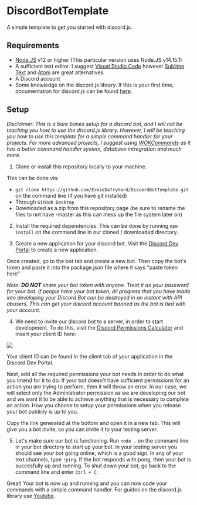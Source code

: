 # DiscordBotTemplate

A simple template to get you started with discord.js.

## Requirements

* [Node.JS](https://nodejs.org/ "Node.JS") v12 or higher (This particular version uses Node.JS v14.15.1)
* A sufficient text editor. I suggest [Visual Studio Code](https://code.visualstudio.com/ "Visual Studio Code") however [Sublime Text](https://www.sublimetext.com/ "Sublime Text") and [Atom](https://atom.io/ "Atom") are great alternatives.
* A Discord account
* Some knowledge on the discord.js library. If this is your first time, documentation for discord.js can be found [here](https://discord.js.org/#/docs/main/stable/general/welcome "here").

## Setup

_Disclaimer: This is a bare bones setup for a discord bot, and I will not be teaching you how to use the discord.js library. However, I will be teaching you how to use this template for a simple command handler for your projects. For more advanced projects, I suggest using [WOKCommands](https://github.com/AlexzanderFlores/WOKCommands "WOKCommands") as it has a better command handler system, database intregration and much more._

1. Clone or install this repository locally to your machine.

This can be done via:
- `git clone https://github.com/ErnieDaTryHard/DiscordBotTemplate.git` on the command line (if you have git installed)
- Through `GitHub Desktop`
- Downloaded as a zip from this repository page (be sure to rename the files to not have -master as this can mess up the file system later on)
 
2. Install the required dependencies. This can be done by running `npm install` on the command line in our cloned / downloaded directory.

3. Create a new application for your discord bot. Visit the [Discord Dev Portal](https://discord.com/developers/applications "Discord Dev Portal") to create a new application.

Once created, go to the bot tab and create a new bot. Then copy the bot's token and paste it into the package.json file where it says "paste token here"

_Note: __DO NOT__ share your bot token with anyone. Treat it as your password for your bot. If people have your bot token, all progress that you have made into developing your Discord Bot can be destroyed in an instant with API abusers. This can get your discord account banned as the bot is tied with your account._

4. We need to invite our discord bot to a server, in order to start development. To do this, visit the [Discord Permissions Calculator](https://discordapi.com/permissions.html "Discord Permissions Calculator") and insert your client ID here: 

![](https://i.imgur.com/MxORJkG.png)

Your client ID can be found in the client tab of your application in the Discord Dev Portal.

Next, add all the required permissions your bot needs in order to do what you intend for it to do. If your bot doesn't have sufficient permissions for an action you are trying to perform, then it will throw an error. In our case, we will select only the Administrator permission as we are developing our bot and we want it to be able to achieve anything that is necessary to complete an action. How you choose to setup your permissions when you release your bot publicly is up to you.

Copy the link generated at the bottom and open it in a new tab. This will give you a bot invite, so you can invite it to your testing server.

5. Let's make sure our bot is functioning. Run `node .` on the command line in your bot directory to start up your bot. In your testing server you should see your bot going online, which is a good sign. In any of your text channels, type `!ping`. If the bot responds with pong, then your bot is succesfully up and running. To shut down your bot, go back to the command line and enter `Ctrl + C`.

Great! Your bot is now up and running and you can now code your commands with a simple command handler. For guides on the discord.js library use [Youtube](https://www.youtube.com/results?search_query=discord.js+bot+tutorial "Youtube"). 






